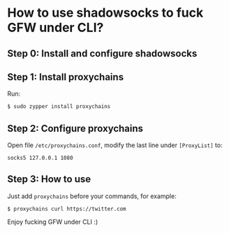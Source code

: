 # How to use shadowsocks to fuck GFW under CLI?

## Step 0: Install and configure shadowsocks

## Step 1: Install proxychains

Run:

```bash
$ sudo zypper install proxychains
```

## Step 2: Configure proxychains

Open file `/etc/proxychains.conf`, modify the last line under `[ProxyList]` to:

```
socks5 127.0.0.1 1080
```

## Step 3: How to use

Just add `proxychains` before your commands, for example:

```
$ proxychains curl https://twitter.com
```

Enjoy fucking GFW under CLI :)

